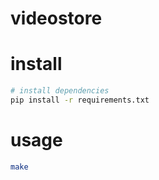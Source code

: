 # videostore

# install

```sh
# install dependencies
pip install -r requirements.txt
```

# usage

```sh
make
```
